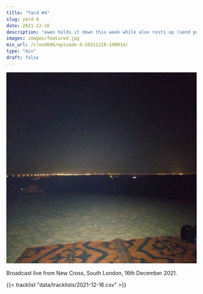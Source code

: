 ```yaml
---
title: "Yard #4"
slug: yard-4
date: 2021-12-16
description: "ewen holds it down this week while alex rests up (send positive vibes)"
images: images/featured.jpg
mix_url: /cloud696/episode-4-20211216-190014/
type: "mix"
draft: false
---
```


![artwork](images/featured.jpg)

Broadcast live from New Cross, South London, 16th December 2021.

{{< tracklist "data/tracklists/2021-12-16.csv" >}}
